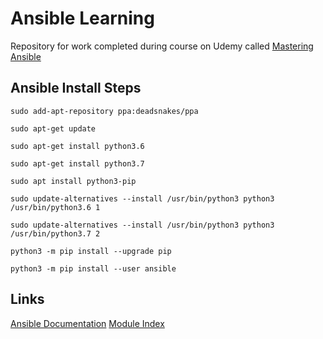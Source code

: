 # Ansible Learning

Repository for work completed during course on Udemy called [Mastering Ansible](https://www.udemy.com/course/mastering-ansible)

## Ansible Install Steps

`sudo add-apt-repository ppa:deadsnakes/ppa`

`sudo apt-get update`

`sudo apt-get install python3.6`

`sudo apt-get install python3.7`

`sudo apt install python3-pip`

`sudo update-alternatives --install /usr/bin/python3 python3 /usr/bin/python3.6 1`

`sudo update-alternatives --install /usr/bin/python3 python3 /usr/bin/python3.7 2`

`python3 -m pip install --upgrade pip`

`python3 -m pip install --user ansible`

## Links

[Ansible Documentation](https://docs.ansible.com/ansible/2.9/index.html)
[Module Index](https://docs.ansible.com/ansible/2.9/modules/modules_by_category.html)

